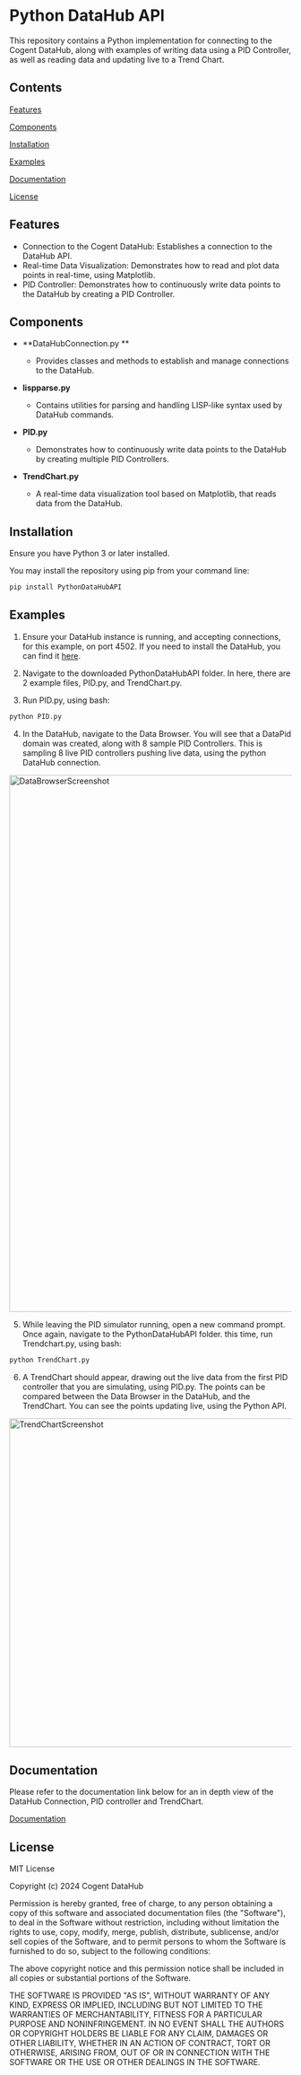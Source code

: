 
# Python DataHub API

This repository contains a Python implementation for connecting to the Cogent DataHub, along with examples of writing data using a PID Controller, as well as reading data and updating live to a Trend Chart.





## Contents
[Features](#Features)

[Components](#Components)

[Installation](#Installation)

[Examples](#Examples)

[Documentation](#Documentation)

[License](#License)



## Features

- Connection to the Cogent DataHub: Establishes a connection to the DataHub API.
- Real-time Data Visualization: Demonstrates how to read and plot data points in real-time, using Matplotlib.
- PID Controller: Demonstrates how to continuously write data points to the DataHub by creating a PID Controller. 




## Components

- **DataHubConnection.py **
    - Provides classes and methods to establish and manage connections to the DataHub.

- **lispparse.py**
    - Contains utilities for parsing and handling LISP-like syntax used by DataHub commands.

- **PID.py**
    - Demonstrates how to continuously write data points to the DataHub by creating multiple PID Controllers. 

- **TrendChart.py**
    - A real-time data visualization tool based on Matplotlib, that reads data from the DataHub.

    
## Installation

Ensure you have Python 3 or later installed.

You may install the repository using pip from your command line:

```bash
pip install PythonDataHubAPI 
```

 


    

## Examples

1. Ensure your DataHub instance is running, and accepting connections, for this example, on port 4502. If you need to install the DataHub, you can find it [here](https://cogentdatahub.com/download/).

2. Navigate to the downloaded PythonDataHubAPI folder. In here, there are 2 example files, PID.py, and TrendChart.py.

3. Run PID.py, using bash:
```bash
python PID.py
```
4. In the DataHub, navigate to the Data Browser. You will see that a DataPid domain was created, along with 8 sample PID Controllers. This is sampling 8 live PID controllers pushing live data, using the python DataHub connection.

<img width="957" alt="DataBrowserScreenshot" src="https://github.com/user-attachments/assets/b7742d43-c41d-4d66-be94-4f8511249f70" />

5. While leaving the PID simulator running, open a new command prompt. Once again, navigate to the PythonDataHubAPI folder. this time, run Trendchart.py, using bash:
```bash
python TrendChart.py
```

6. A TrendChart should appear, drawing out the live data from the first PID controller that you are simulating, using PID.py. The points can be compared between the Data Browser in the DataHub, and the TrendChart. You can see the points updating live, using the Python API. 

<img width="586" alt="TrendChartScreenshot" src="https://github.com/user-attachments/assets/535c8faf-2e55-4d82-bf57-5294ecabf904" />


## Documentation
Please refer to the documentation link below for an in depth view of the DataHub Connection, PID controller and TrendChart. 

[Documentation](https://cogentdatahub.com/library/documentation/)


## License

MIT License

Copyright (c) 2024 Cogent DataHub

Permission is hereby granted, free of charge, to any person obtaining a copy
of this software and associated documentation files (the "Software"), to deal
in the Software without restriction, including without limitation the rights
to use, copy, modify, merge, publish, distribute, sublicense, and/or sell
copies of the Software, and to permit persons to whom the Software is
furnished to do so, subject to the following conditions:

The above copyright notice and this permission notice shall be included in all
copies or substantial portions of the Software.

THE SOFTWARE IS PROVIDED "AS IS", WITHOUT WARRANTY OF ANY KIND, EXPRESS OR
IMPLIED, INCLUDING BUT NOT LIMITED TO THE WARRANTIES OF MERCHANTABILITY,
FITNESS FOR A PARTICULAR PURPOSE AND NONINFRINGEMENT. IN NO EVENT SHALL THE
AUTHORS OR COPYRIGHT HOLDERS BE LIABLE FOR ANY CLAIM, DAMAGES OR OTHER
LIABILITY, WHETHER IN AN ACTION OF CONTRACT, TORT OR OTHERWISE, ARISING FROM,
OUT OF OR IN CONNECTION WITH THE SOFTWARE OR THE USE OR OTHER DEALINGS IN THE
SOFTWARE.

